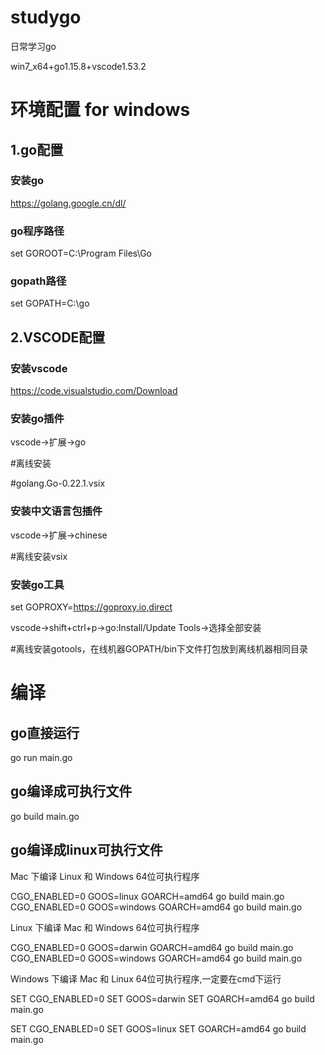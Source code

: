 # studygo
日常学习go

win7_x64+go1.15.8+vscode1.53.2

# 环境配置 for windows

## 1.go配置

### 安装go

https://golang.google.cn/dl/

### go程序路径

set GOROOT=C:\Program Files\Go

### gopath路径

set GOPATH=C:\go

## 2.VSCODE配置

### 安装vscode

https://code.visualstudio.com/Download

### 安装go插件

vscode->扩展->go 

#离线安装

#golang.Go-0.22.1.vsix

### 安装中文语言包插件

vscode->扩展->chinese

#离线安装vsix

### 安装go工具 

set GOPROXY=https://goproxy.io,direct

vscode->shift+ctrl+p->go:Install/Update Tools->选择全部安装

#离线安装gotools，在线机器GOPATH/bin下文件打包放到离线机器相同目录

# 编译

## go直接运行

go run main.go

## go编译成可执行文件

go build main.go

## go编译成linux可执行文件

Mac 下编译 Linux 和 Windows 64位可执行程序

CGO_ENABLED=0 GOOS=linux GOARCH=amd64 go build main.go
CGO_ENABLED=0 GOOS=windows GOARCH=amd64 go build main.go

Linux 下编译 Mac 和 Windows 64位可执行程序

CGO_ENABLED=0 GOOS=darwin GOARCH=amd64 go build main.go
CGO_ENABLED=0 GOOS=windows GOARCH=amd64 go build main.go

Windows 下编译 Mac 和 Linux 64位可执行程序,一定要在cmd下运行

SET CGO_ENABLED=0
SET GOOS=darwin
SET GOARCH=amd64
go build main.go

SET CGO_ENABLED=0
SET GOOS=linux
SET GOARCH=amd64
go build main.go